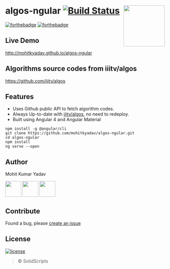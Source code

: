 # algos-ngular [![Build Status](https://www.travis-ci.org/SolidScript/algos-ngular.svg?branch=master)](https://travis-ci.org/SolidScript/algos-ngular) [<img src="https://angular.io/assets/images/logos/angular/angular.svg" align="right" width="130">](https://angular.io/) 

[![forthebadge](http://forthebadge.com/images/badges/built-with-love.svg)](https://github.com/SolidScript/algos-ngular)
[![forthebadge](http://forthebadge.com/images/badges/uses-git.svg)](https://github.com/SolidScript/algos-ngular)


## Live Demo
http://mohitkyadav.github.io/algos-ngular

## Algorithms source codes from iiitv/algos
https://github.com/iiitv/algos

## Features
* Uses Github public API to fetch algorithm codes.
* Always Up-to-date with [iiitv/algos](https://github.com/iiitv/algos), no need to redeploy.
* Built using Angular 4 and Angular Material

```
npm install -g @angular/cli
git clone https://github.com/mohitkyadav/algos-ngular.git
cd algos-ngular
npm install
ng serve --open
```


## Author

Mohit Kumar Yadav

[<img src="https://image.flaticon.com/icons/svg/34/34238.svg" width="50" padding="10">](https://twitter.com/mukulkyadav)
[<img src="https://www.shareicon.net/download/2015/11/02/665921_internet.svg" width="50" padding="10">](https://linkedin.com/in/mohitkyadav) 
[<img src="https://upload.wikimedia.org/wikipedia/commons/9/91/Octicons-mark-github.svg" width="50" padding="10">](https://github.com/mohitkyadav) 

## Contribute
Found a bug, please [create an issue](https://github.com/mohitkyadav/algos-ngular/issues/new)

## License

[![license](https://img.shields.io/github/license/mashape/apistatus.svg)](#) 
> © SolidScripts
